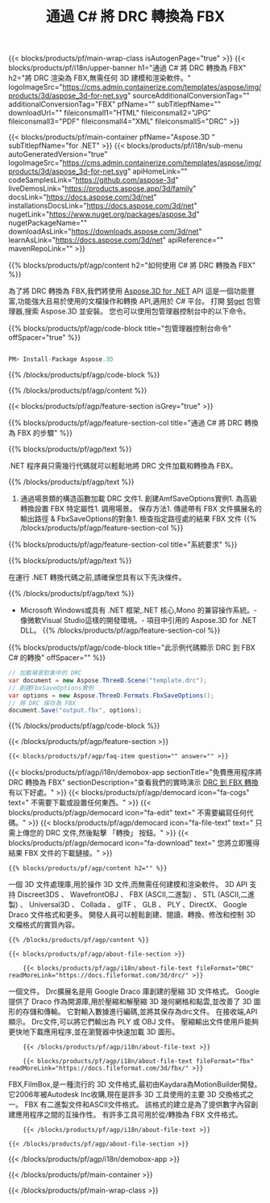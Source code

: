 ﻿---
title: 通過 C# 將 DRC 轉換為 FBX 
url: /zh-hant/net/conversion/drc-to-fbx/ 
description: DRC 到 FBX C# 轉換的示例代碼。 在VB.NET,asp.NET 或任何基於 .NET 的應用程序中使用 API 示例代碼將批處理 DRC 文件轉換為 FBX。
---
{{< blocks/products/pf/main-wrap-class isAutogenPage="true" >}}
{{< blocks/products/pf/i18n/upper-banner h1="通過 C# 將 DRC 轉換為 FBX" h2="將 DRC 渲染為 FBX,無需任何 3D 建模和渲染軟件。" logoImageSrc="https://cms.admin.containerize.com/templates/aspose/img/products/3d/aspose_3d-for-net.svg" sourceAdditionalConversionTag="" additionalConversionTag="FBX" pfName="" subTitlepfName="" downloadUrl="" fileiconsmall1="HTML" fileiconsmall2="JPG" fileiconsmall3="PDF" fileiconsmall4="XML" fileiconsmall5="DRC" >}}

{{< blocks/products/pf/main-container pfName="Aspose.3D " subTitlepfName="for .NET" >}}
{{< blocks/products/pf/i18n/sub-menu autoGeneratedVersion="true" logoImageSrc="https://cms.admin.containerize.com/templates/aspose/img/products/3d/aspose_3d-for-net.svg" apiHomeLink="" codeSamplesLink="https://github.com/aspose-3d" liveDemosLink="https://products.aspose.app/3d/family" docsLink="https://docs.aspose.com/3d/net" installationsDocsLink="https://docs.aspose.com/3d/net" nugetLink="https://www.nuget.org/packages/aspose.3d" nugetPackageName="" downloadAsLink="https://downloads.aspose.com/3d/net" learnAsLink="https://docs.aspose.com/3d/net" apiReference="" mavenRepoLink="" >}}

{{% blocks/products/pf/agp/content h2="如何使用 C# 將 DRC 轉換為 FBX" %}}

 為了將 DRC 轉換為 FBX,我們將使用
 [Aspose.3D for .NET](https://products.aspose.com/3d/net) 
 API 這是一個功能豐富,功能強大且易於使用的文檔操作和轉換 API,適用於 C# 平台。 打開
 [努get](https://www.nuget.org/packages/aspose.3d) 
 包管理器,搜索
 Aspose.3D 
 並安裝。 您也可以使用包管理器控制台中的以下命令。

{{% blocks/products/pf/agp/code-block title="包管理器控制台命令" offSpacer="true" %}}

```cs

PM> Install-Package Aspose.3D


```

{{% /blocks/products/pf/agp/code-block %}}

{{% /blocks/products/pf/agp/content %}}

{{< blocks/products/pf/agp/feature-section isGrey="true" >}}

{{% blocks/products/pf/agp/feature-section-col title="通過 C# 將 DRC 轉換為 FBX 的步驟" %}}

{{% blocks/products/pf/agp/text %}}

 .NET 程序員只需幾行代碼就可以輕鬆地將 DRC 文件加載和轉換為 FBX。

{{% /blocks/products/pf/agp/text %}}

1. 通過場景類的構造函數加載 DRC 文件1. 創建AmfSaveOptions實例1. 為高級轉換設置 FBX 特定屬性1. 調用場景。 保存方法1. 傳遞帶有 FBX 文件擴展名的輸出路徑 & FbxSaveOptions的對象1. 檢查指定路徑處的結果 FBX 文件
{{% /blocks/products/pf/agp/feature-section-col %}}

{{% blocks/products/pf/agp/feature-section-col title="系統要求" %}}

{{% blocks/products/pf/agp/text %}}

 在運行 .NET 轉換代碼之前,請確保您具有以下先決條件。

{{% /blocks/products/pf/agp/text %}}

- Microsoft Windows或具有 .NET 框架,.NET 核心,Mono 的兼容操作系統。- 像微軟Visual Studio這樣的開發環境。- 項目中引用的 Aspose.3D for .NET DLL。
{{% /blocks/products/pf/agp/feature-section-col %}}

{{% blocks/products/pf/agp/code-block title="此示例代碼顯示 DRC 到 FBX C# 的轉換" offSpacer="" %}}

```cs
// 加載場景對象中的 DRC 
var document = new Aspose.ThreeD.Scene("template.drc");
// 創建FbxSaveOptions實例 
var options = new Aspose.ThreeD.Formats.FbxSaveOptions();
// 將 DRC 保存為 FBX 
document.Save("output.fbx", options); 


```

{{% /blocks/products/pf/agp/code-block %}}

{{< /blocks/products/pf/agp/feature-section >}}

    {{< blocks/products/pf/agp/faq-item question="" answer="" >}}
 

<!-- aboutfile Starts -->

{{< blocks/products/pf/agp/i18n/demobox-app sectionTitle="免費應用程序將 DRC 轉換為 FBX" sectionDescription="查看我們的實時演示 [DRC 到 FBX 轉換](https://products.aspose.app/3d/conversion/drc-to-fbx) 有以下好處。" >}}
        {{< blocks/products/pf/agp/democard icon="fa-cogs" text=" 不需要下載或設置任何東西。" >}}
        {{< blocks/products/pf/agp/democard icon="fa-edit" text=" 不需要編寫任何代碼。" >}}
        {{< blocks/products/pf/agp/democard icon="fa-file-text" text=" 只需上傳您的 DRC 文件,然後點擊 「轉換」 按鈕。" >}}
        {{< blocks/products/pf/agp/democard icon="fa-download" text=" 您將立即獲得結果 FBX 文件的下載鏈接。" >}}

    {{% blocks/products/pf/agp/content h2="" %}}

 一個 3D 文件處理庫,用於操作 3D 文件,而無需任何建模和渲染軟件。 3D API 支持 Discreet3DS 、 WavefrontOBJ 、 FBX (ASCII,二進製) 、 STL (ASCII,二進製) 、 Universal3D 、 Collada 、 glTF 、 GLB 、 PLY 、DirectX、 Google Draco 文件格式和更多。 開發人員可以輕鬆創建、閱讀、轉換、修改和控制 3D 文檔格式的實質內容。



    {{% /blocks/products/pf/agp/content %}}

    {{< blocks/products/pf/agp/about-file-section >}}

        {{< blocks/products/pf/agp/i18n/about-file-text fileFormat="DRC" readMoreLink="https://docs.fileformat.com/3d/drc/" >}}
一個文件。 Drc擴展名是用 Google Draco 庫創建的壓縮 3D 文件格式。 Google 提供了 Draco 作為開源庫,用於壓縮和解壓縮 3D 幾何網格和點雲,並改善了 3D 圖形的存儲和傳輸。 它對輸入數據進行編碼,並將其保存為drc文件。 在接收端,API 顯示。 Drc文件,可以將它們輸出為 PLY 或 OBJ 文件。 壓縮輸出文件使用戶能夠更快地下載應用程序,並在瀏覽器中快速加載 3D 圖形。

        {{< /blocks/products/pf/agp/i18n/about-file-text >}}

        {{< blocks/products/pf/agp/i18n/about-file-text fileFormat="fbx" readMoreLink="https://docs.fileformat.com/3d/fbx/" >}}
FBX,FilmBox,是一種流行的 3D 文件格式,最初由Kaydara為MotionBuilder開發。 它2006年被Autodesk Inc收購,現在是許多 3D 工具使用的主要 3D 交換格式之一。 FBX 有二進製文件和ASCII文件格式。 該格式的建立是為了提供數字內容創建應用程序之間的互操作性。 有許多工具可用於從/轉換為 FBX 文件格式。

        {{< /blocks/products/pf/agp/i18n/about-file-text >}}

    {{< /blocks/products/pf/agp/about-file-section >}}

{{< /blocks/products/pf/agp/i18n/demobox-app >}}

<!-- aboutfile Ends -->



{{< /blocks/products/pf/main-container >}}
    
{{< /blocks/products/pf/main-wrap-class >}}
